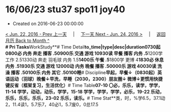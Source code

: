 # 16/06/23 stu37 spo11 joy40

* Created on 2016-06-23 00:00:00

[&lt; Jun. 22, 2016 - Prev 上一天](d22.md)     \|     [下一天 Next - Jun. 24, 2016 &gt;](d24.md)     \|     [返回月历 Back to Month ^](index.md)   
**\# Pri Tasks**WorkStudy**\# Time Detail**to\_time\|type\|desc\|duration0730起0800必 内务 奔走 播客 .50900乐 交通 游戏 10930读 早餐 播客 内务 .5**1200学 工作 2.51330动 奔走 羽毛球 内务 1.5**1400乐 午餐 .5**1800学 更博 4**1830必 休息 内务 .51930乐 交通 游戏 12000动 内务 晚餐 播客 .50000乐 游戏 40030读 洗澡 播客 .50100乐 内务 其它 .50100睡**\# Discipline**早起，早餐↓（0830起）英语运动（羽球）晚餐↓早洗，早睡（2030，2300）朋友圈↓ 微博↓更惯用快捷键反省（框架复习，生活优化）**\# Time Table**07-10 〇必，乐乐，读学，学学，11-14 学学，动动，动乐，学学，15-18 学学，学学，学学，必乐，19-22 乐动，乐乐，乐乐，乐乐，23-02 乐乐，读乐。**\# Time Stat**类，时，%学6.5，37.1动2，11.4读1，5.7乐7，40必1，5.7废0，0总17.5

